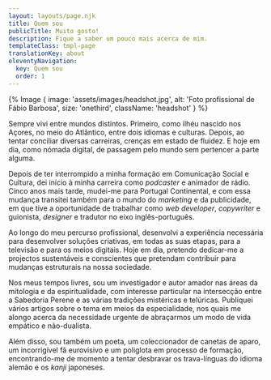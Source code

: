 ```yaml
---
layout: layouts/page.njk
title: Quem sou
publicTitle: Muito gosto!
description: Fique a saber um pouco mais acerca de mim.
templateClass: tmpl-page
translationKey: about
eleventyNavigation:
  key: Quem sou
  order: 1
---
```


{% Image {
  image: 'assets/images/headshot.jpg',
  alt: 'Foto profissional de Fábio Barbosa',
  size: 'onethird',
  className: 'headshot'
} %}

Sempre vivi entre mundos distintos. Primeiro, como ilhéu nascido nos Açores, no meio do Atlântico, entre dois idiomas e culturas. Depois, ao tentar conciliar diversas carreiras, crenças em estado de fluidez. E hoje em dia, como nómada digital, de passagem pelo mundo sem pertencer a parte alguma.

Depois de ter interrompido a minha formação em Comunicação Social e Cultura, dei início à minha carreira como _podcaster_ e animador de rádio. Cinco anos mais tarde, mudei-me para Portugal Continental, e com essa mudança transitei também para o mundo do _marketing_ e da publicidade, em que tive a oportunidade de trabalhar como _web developer_, _copywriter_ e guionista, _designer_ e tradutor no eixo inglês-português.

Ao longo do meu percurso profissional, desenvolvi a experiência necessária para desenvolver soluções criativas, em todas as suas etapas, para a televisão e para os meios digitais. Hoje em dia, pretendo dedicar-me a projectos sustentáveis e conscientes que pretendam contribuir para mudanças estruturais na nossa sociedade.

Nos meus tempos livres, sou um investigador e autor amador nas áreas da mitologia e da espiritualidade, com interesse particular na intersecção entre a Sabedoria Perene e as várias tradições mistéricas e telúricas. Publiquei vários artigos sobre o tema em meios da especialidade, nos quais me alongo acerca da necessidade urgente de abraçarmos um modo de vida empático e não-dualista.

Além disso, sou também um poeta, um coleccionador de canetas de aparo, um incorrigível fã eurovisivo e um poliglota em processo de formação, encontrando-me de momento a tentar desbravar os trava-línguas do idioma alemão e os _kanji_ japoneses.
